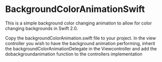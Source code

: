 # BackgroundColorAnimationSwift
This is a simple background color changing animation to allow for color changing backgrounds in Swift 2.0. 

Copy the backgroundColorAnimation.swift file to your project. In the view controller you wish to have the background animation performing, inherit the backgroundColorAnimationDelegate in the Viewcontroller and add the dobackgroundanimation function to the controllers implementation
